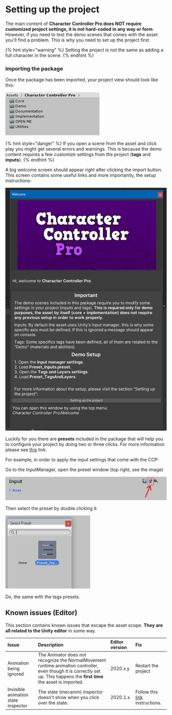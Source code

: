 # Setting up the project

The main content of **Character Controller Pro does NOT require customized project settings, it is not hard-coded in any way or form**. However, if you need to test the demo scenes that comes with the asset you'll find a problem. This is why you need to set up the project first.

{% hint style="warning" %}
Setting the project is not the same as adding a full character in the scene.
{% endhint %}

### Importing the package

Once the package has been imported, your project view should look like this:

![Project hierarchy.](../.gitbook/assets/project_hierarchy.png)

{% hint style="danger" %}
If you open a scene from the asset and click play you might get several errors and warnings. This is because the demo content requires a few customize settings from the project \(**tags** and **inputs**\).
{% endhint %}

A big welcome screen should appear right after clicking the import button. This screen contains some useful links and more importantly, the setup instructions:

![](../.gitbook/assets/imagen%20%2865%29.png)

Luckily for you there are **presets** included in the package that will help you to configure your project by doing two or three clicks. For more information please see [this](https://docs.unity3d.com/Manual/Presets.html) link.

For example, in order to apply the input settings that come with the CCP:

Go to the InputManager, open the preset window \(top right, see the image\)

![](../.gitbook/assets/imagen%20%284%29.png)

Then select the preset by double clicking it:



![](../.gitbook/assets/imagen%20%2816%29%20%281%29.png)

Do, the same with the tags presets.

## Known issues \(Editor\)

This section contains known issues that escape the asset scope. **They are all related to the Unity editor** in some way.

| Issue | Description | Editor version | Fix |
| :--- | :--- | :--- | :--- |
| Animation being ignored | The Animator does not recognize the NormalMovement runtime animation controller, even though it is correctly set up. This happens the **first time** the asset is imported. | 2020.x.y | Restart the project |
| Invisible animation state inspector | The state \(mecanim\) inspector doesn't show when you click over the state. | 2020.1.x | Follow this [link ](https://answers.unity.com/questions/1736606/animation-state-of-controller-not-showing-in-inspe.html?childToView=1737595#answer-1737595)instructions. |


